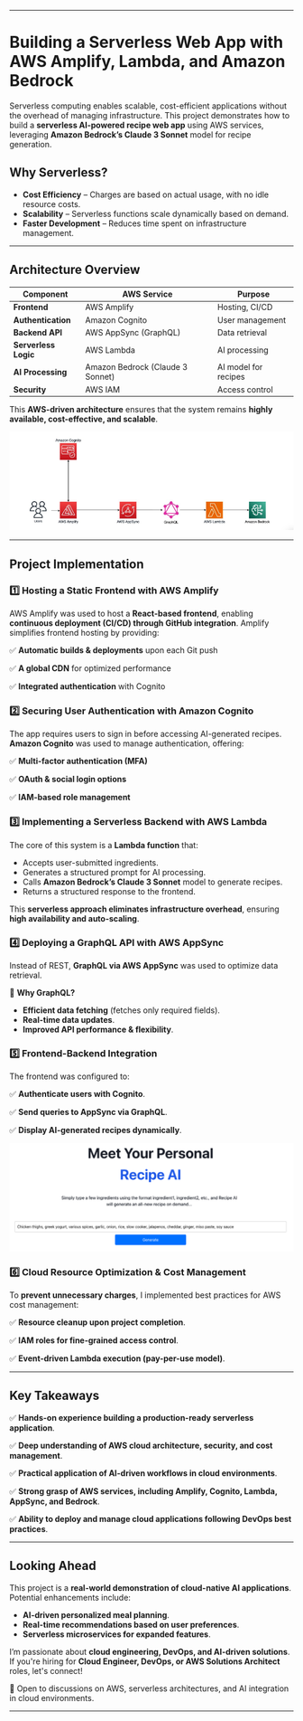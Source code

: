 
---

# Building a Serverless Web App with AWS Amplify, Lambda, and Amazon Bedrock

Serverless computing enables scalable, cost-efficient applications without the overhead of managing infrastructure. This project demonstrates how to build a **serverless AI-powered recipe web app** using AWS services, leveraging **Amazon Bedrock’s Claude 3 Sonnet** model for recipe generation.

## Why Serverless?
- **Cost Efficiency** – Charges are based on actual usage, with no idle resource costs.
- **Scalability** – Serverless functions scale dynamically based on demand.
- **Faster Development** – Reduces time spent on infrastructure management.

---

## Architecture Overview

| **Component**        | **AWS Service**                     | **Purpose**  |
|----------------------|-------------------------------------|--------------|
| **Frontend**        | AWS Amplify                         | Hosting, CI/CD |
| **Authentication**  | Amazon Cognito                      | User management |
| **Backend API**     | AWS AppSync (GraphQL)               | Data retrieval |
| **Serverless Logic**| AWS Lambda                          | AI processing |
| **AI Processing**   | Amazon Bedrock (Claude 3 Sonnet)    | AI model for recipes |
| **Security**        | AWS IAM                             | Access control |

This **AWS-driven architecture** ensures that the system remains **highly available, cost-effective, and scalable**.

![app-arch](app-arch.png)

---

## **Project Implementation**

### **1️⃣ Hosting a Static Frontend with AWS Amplify**
AWS Amplify was used to host a **React-based frontend**, enabling **continuous deployment (CI/CD) through GitHub integration**. Amplify simplifies frontend hosting by providing:

✅ **Automatic builds & deployments** upon each Git push

✅ **A global CDN** for optimized performance

✅ **Integrated authentication** with Cognito

### **2️⃣ Securing User Authentication with Amazon Cognito**
The app requires users to sign in before accessing AI-generated recipes. **Amazon Cognito** was used to manage authentication, offering:

✅ **Multi-factor authentication (MFA)**

✅ **OAuth & social login options**

✅ **IAM-based role management**

### **3️⃣ Implementing a Serverless Backend with AWS Lambda**
The core of this system is a **Lambda function** that:
- Accepts user-submitted ingredients.
- Generates a structured prompt for AI processing.
- Calls **Amazon Bedrock’s Claude 3 Sonnet** model to generate recipes.
- Returns a structured response to the frontend.

This **serverless approach eliminates infrastructure overhead**, ensuring **high availability and auto-scaling**.

### **4️⃣ Deploying a GraphQL API with AWS AppSync**
Instead of REST, **GraphQL via AWS AppSync** was used to optimize data retrieval.

🔹 **Why GraphQL?**
- **Efficient data fetching** (fetches only required fields).
- **Real-time data updates**.
- **Improved API performance & flexibility**.

### **5️⃣ Frontend-Backend Integration**
The frontend was configured to:

✅ **Authenticate users with Cognito**.

✅ **Send queries to AppSync via GraphQL**.

✅ **Display AI-generated recipes dynamically**.

![ui-screenshot.png](ui-screenshot.png)

### **6️⃣ Cloud Resource Optimization & Cost Management**
To **prevent unnecessary charges**, I implemented best practices for AWS cost management:

✅ **Resource cleanup upon project completion**.

✅ **IAM roles for fine-grained access control**.

✅ **Event-driven Lambda execution (pay-per-use model)**.

---

## **Key Takeaways**

✅ **Hands-on experience building a production-ready serverless application**.

✅ **Deep understanding of AWS cloud architecture, security, and cost management**.

✅ **Practical application of AI-driven workflows in cloud environments**.

✅ **Strong grasp of AWS services, including Amplify, Cognito, Lambda, AppSync, and Bedrock**.

✅ **Ability to deploy and manage cloud applications following DevOps best practices**.

---

## **Looking Ahead**
This project is a **real-world demonstration of cloud-native AI applications**. Potential enhancements include:
- **AI-driven personalized meal planning**.
- **Real-time recommendations based on user preferences**.
- **Serverless microservices for expanded features**.

I’m passionate about **cloud engineering, DevOps, and AI-driven solutions**. If you're hiring for **Cloud Engineer, DevOps, or AWS Solutions Architect** roles, let's connect!

📩 Open to discussions on AWS, serverless architectures, and AI integration in cloud environments.

---

